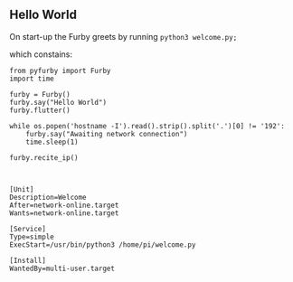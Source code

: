 ## Hello World

On start-up the Furby greets by running `python3 welcome.py;`
    
which constains:

    from pyfurby import Furby
    import time
    
    furby = Furby()
    furby.say("Hello World")
    furby.flutter()
    
    while os.popen('hostname -I').read().strip().split('.')[0] != '192':
        furby.say("Awaiting network connection")
        time.sleep(1)
    
    furby.recite_ip()

    
    
    [Unit]
    Description=Welcome
    After=network-online.target
    Wants=network-online.target
    
    [Service]
    Type=simple
    ExecStart=/usr/bin/python3 /home/pi/welcome.py
    
    [Install]
    WantedBy=multi-user.target